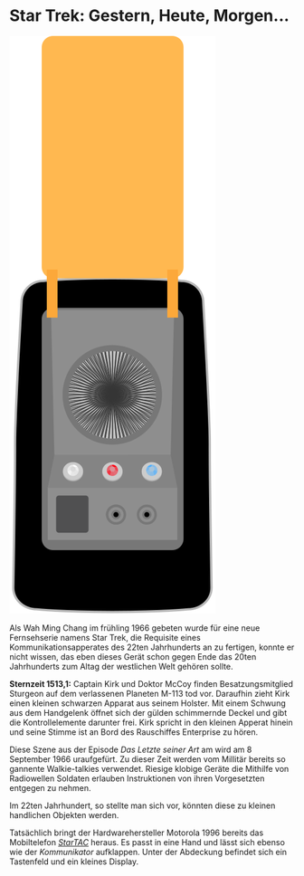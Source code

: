Star Trek: Gestern, Heute, Morgen...
====================================

![Kommuniaktor](res/communicator.svg)

Als Wah Ming Chang im frühling 1966 gebeten wurde für eine neue Fernsehserie 
namens Star Trek, die Requisite eines Kommunikationsapperates des 22ten 
Jahrhunderts an zu fertigen, konnte er nicht wissen, das eben dieses Gerät schon
gegen Ende das 20ten Jahrhunderts zum Altag der westlichen Welt gehören sollte.

__Sternzeit 1513,1:__ Captain Kirk und Doktor McCoy finden Besatzungsmitglied 
Sturgeon auf dem verlassenen Planeten M-113 tod vor. Daraufhin zieht Kirk einen
kleinen schwarzen Apparat aus seinem Holster. Mit einem Schwung aus dem 
Handgelenk öffnet sich der gülden schimmernde Deckel und gibt die 
Kontrollelemente darunter frei. Kirk spricht in den kleinen Apperat hinein und 
seine Stimme ist an Bord des Rauschiffes Enterprise zu hören.

Diese Szene aus der Episode _Das Letzte seiner Art_ am wird am 8 September 1966
uraufgefürt. Zu dieser Zeit werden vom Millitär bereits so gannente
Walkie-talkies verwendet. Riesige klobige Geräte die Mithilfe von Radiowellen 
Soldaten erlauben Instruktionen von ihren Vorgesetzten entgegen zu nehmen. 

Im 22ten Jahrhundert, so stellte man sich vor, könnten diese zu kleinen 
handlichen Objekten werden.

Tatsächlich bringt der Hardwarehersteller Motorola 1996 bereits das Mobiltelefon
_[StarTAC]_ heraus. Es passt in eine Hand und lässt sich ebenso wie der
_Kommunikator_ aufklappen. Unter der Abdeckung befindet sich ein Tastenfeld und
ein kleines Display.


[StarTAC]: (http://www.pcworld.com/article/123950/the_50_greatest_gadgets_of_the_past_50_years.html?page=2#item6)
